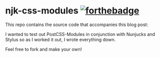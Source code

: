 # njk-css-modules [![forthebadge](http://forthebadge.com/images/badges/powered-by-electricity.svg)](http://forthebadge.com)

This repo contains the source code that accompanies this blog post:

I wanted to test out PostCSS-Modules in conjunction with Nunjucks and Stylus so as I worked it out, I wrote everything down. 

Feel free to fork and make your own!